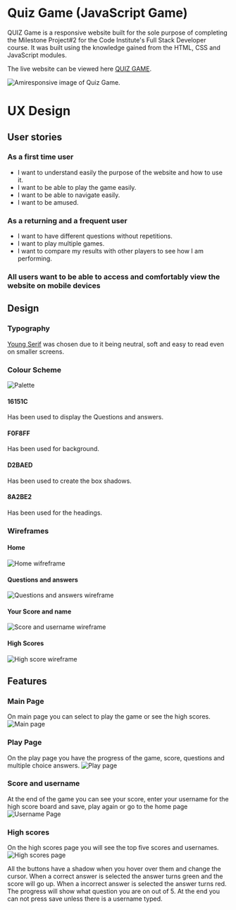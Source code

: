 # Quiz Game (JavaScript Game)

QUIZ Game is a responsive website built for the sole purpose of completing the Milestone Project#2 for the Code Institute's Full Stack Developer course. It was built using the knowledge gained from the HTML, CSS and JavaScript modules.


The live website can be viewed here [QUIZ GAME](https://bogdanmaria.github.io/Quiz-Game/).


![Amiresponsive image of Quiz Game](readme-folder/Main.png).


# UX Design

## User stories

### As a **first time user**

- I want to understand easily the purpose of the website and how to use it.
- I want to be able to play the game easily.
- I want to be able to navigate easily.
- I want to be amused.

### As a **returning** and a **frequent user**

- I want to have different questions without repetitions.
- I want to play multiple games.
- I want to compare my results with other players to see how I am performing.

### All users want to be able to access and comfortably view the website on mobile devices

## Design

### Typography

[Young Serif](https://fonts.google.com/specimen/Young+Serif?query=young) was chosen due to it being neutral, soft and easy to read even on smaller screens.


### Colour Scheme
![Palette](readme-folder/color.png)

#### 16151C
Has been used to display the Questions and answers.

#### F0F8FF
Has been used for background.

#### D2BAED
Has been used to create the box shadows.

#### 8A2BE2
Has been used for the headings.

### Wireframes

#### Home

![Home wifreframe](readme-folder/home.png)

#### Questions and answers

![Questions and answers wireframe](readme-folder/playW.png)

#### Your Score and name

![Score and username wireframe](readme-folder/score.png)

#### High Scores

![High score wireframe](readme-folder/highscores.png)

## Features

### Main Page

On main page you can select to play the game or see the high scores.
![Main page](readme-folder/main-page.png)

### Play Page

On the play page you have the progress of the game, score, questions and multiple choice answers.
![Play page](readme-folder/play-page.png)

### Score and username 

At the end of the game you can see your score, enter your username for the high score board and save, play again or go to the home page
![Username Page](readme-folder/username-page.png)

### High scores

On the high scores page you will see the top five scores and usernames.
![High scores page](readme-folder/highscore-page.png)

All the buttons have a shadow when you hover over them and change the cursor. When a correct answer is selected the answer turns green and the score will go up. When a incorrect answer is selected the answer turns red. The progress will show what question you are on out of 5. At the end you can not press save unless there is a username typed.

